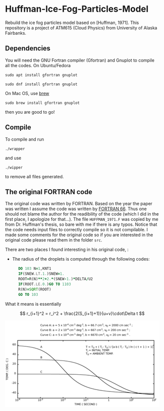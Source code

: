 # Huffman-Ice-Fog-Particles-Model
Rebuild the ice fog particles model based on [Huffman, 1971]. This repository is a project of ATM615 (Cloud Physics) from University of Alaska Fairbanks.

## Dependencies
You will need the GNU Fortran compiler (Gfortran) and Gnuplot to compile all the codes. On Ubuntu/Fedora

```shell
sudo apt install gfortran gnuplot
```

```shell
sudo dnf install gfortran gnuplot
```
On Mac OS, use [brew](https://brew.sh/)

```shell
sudo brew install gfortran gnuplot
```

then you are good to go!

## Compile
To compile and run
```shell
./wrapper
```

and use
```shell
./wipper
```
to remove all files generated.

## The original FORTRAN code

The original code was written by FORTRAN. Based on the year the paper was written I assume the code was written by [FORTRAN 66](https://en.wikipedia.org/wiki/Fortran#FORTRAN_66). Thus one should not blame the author for the readibility of the code (which I did in the first place, I apologize for that...). The file `HUFFMAN_1971.F` was copied by me from Dr. Huffman's thesis, so bare with me if there is any typos. Notice that the code needs input files to correctly compile so it is not compilable. I made some comments for the original code so if you are interested in the original code please read them in the folder `src`.

There are two places I found interesting in his original code, :

* The radius of the droplets is computed through the following codes:

```fortran
      DO 103 N=1,KNT1
      IF(SNEW.LT.1.)SNEW=1.
      ROOT=R(N)**2+2.*(SNEW-1.)*DELTA/U2
      IF(ROOT.LE.0.)GO TO 1103
      R(N)=SQRT(ROOT)
      GO TO 103
```

What it means is essentially


$$
r_{i+1}^2 = r_i^2 + \frac{2(S_{i+1}+1)}{u+v}\cdot\Delta t
$$

![](images/fig1.png)
